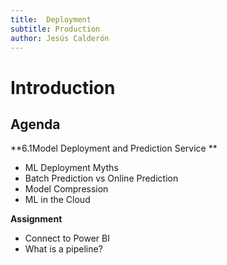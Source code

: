 ```yaml
---
title:  Deployment
subtitle: Production
author: Jesús Calderón
---
```



# Introduction

## Agenda

**6.1Model Deployment and Prediction Service **
	
+ ML Deployment Myths
+ Batch Prediction vs Online Prediction
+ Model Compression
+ ML in the Cloud
	
**Assignment**

+ Connect to Power BI
+ What is a pipeline?

